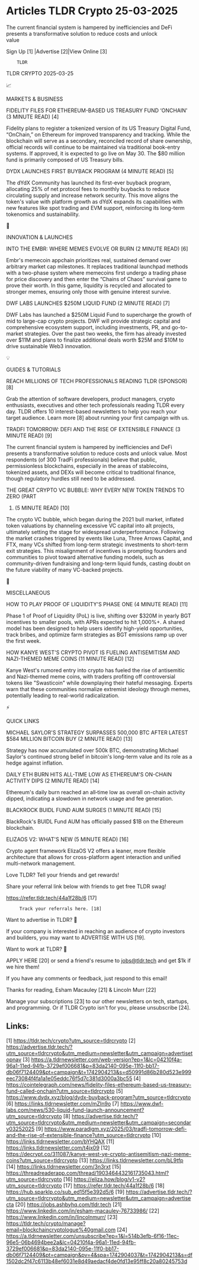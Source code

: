 # Articles TLDR Crypto 25-03-2025

The current financial system is hampered by inefficiencies and DeFi
presents a transformative solution to reduce costs and unlock
value ‌ ‌ ‌ ‌ ‌ ‌ ‌ ‌ ‌ ‌ ‌ ‌ ‌ ‌ ‌ ‌ ‌ ‌ ‌ ‌ ‌ ‌ ‌ ‌ ‌ ‌  ‌ ‌ ‌ ‌ ‌ ‌ ‌ ‌ ‌ ‌ ‌ ‌ ‌ ‌ ‌ ‌ ‌ ‌ ‌ ‌ ‌ ‌ ‌ ‌ ‌ ‌ 


 Sign Up [1] |Advertise [2]|View Online [3] 

		TLDR 

TLDR CRYPTO 2025-03-25

📈 

MARKETS & BUSINESS

 FIDELITY FILES FOR ETHEREUM-BASED US TREASURY FUND ‘ONCHAIN' (3
MINUTE READ) [4] 

 Fidelity plans to register a tokenized version of its US Treasury
Digital Fund, “OnChain,” on Ethereum for improved transparency and
tracking. While the blockchain will serve as a secondary, reconciled
record of share ownership, official records will continue to be
maintained via traditional book-entry systems. If approved, it is
expected to go live on May 30. The $80 million fund is primarily
composed of US Treasury bills. 

 DYDX LAUNCHES FIRST BUYBACK PROGRAM (4 MINUTE READ) [5] 

 The dYdX Community has launched its first-ever buyback program,
allocating 25% of net protocol fees to monthly buybacks to reduce
circulating supply and increase network security. This move aligns the
token's value with platform growth as dYdX expands its capabilities
with new features like spot trading and EVM support, reinforcing its
long-term tokenomics and sustainability. 

🚀 

INNOVATION & LAUNCHES

 INTO THE EMBR: WHERE MEMES EVOLVE OR BURN (2 MINUTE READ) [6] 

 Embr's memecoin appchain prioritizes real, sustained demand over
arbitrary market cap milestones. It replaces traditional launchpad
methods with a two-phase system where memecoins first undergo a
trading phase for price discovery and then enter the “Chains of
Chaos” survival game to prove their worth. In this game, liquidity
is recycled and allocated to stronger memes, ensuring only those with
genuine interest survive. 

 DWF LABS LAUNCHES $250M LIQUID FUND (2 MINUTE READ) [7] 

 DWF Labs has launched a $250M Liquid Fund to supercharge the growth
of mid to large-cap crypto projects. DWF will provide strategic
capital and comprehensive ecosystem support, including investments,
PR, and go-to-market strategies. Over the past two weeks, the firm has
already invested over $11M and plans to finalize additional deals
worth $25M and $10M to drive sustainable Web3 innovation. 

💡 

GUIDES & TUTORIALS

 REACH MILLIONS OF TECH PROFESSIONALS READING TLDR (SPONSOR) [8] 

 Grab the attention of software developers, product managers, crypto
enthusiasts, executives and other tech professionals reading TLDR
every day. TLDR offers 10 interest-based newsletters to help you reach
your target audience. Learn more [8] about running your first campaign
with us. 

 TRADFI TOMORROW: DEFI AND THE RISE OF EXTENSIBLE FINANCE (3 MINUTE
READ) [9] 

 The current financial system is hampered by inefficiencies and DeFi
presents a transformative solution to reduce costs and unlock value.
Most respondents (of 300 TradFi professionals) believe that public,
permissionless blockchains, especially in the areas of stablecoins,
tokenized assets, and DEXs will become critical to traditional
finance, though regulatory hurdles still need to be addressed. 

 THE GREAT CRYPTO VC BUBBLE: WHY EVERY NEW TOKEN TRENDS TO ZERO (PART
1) (5 MINUTE READ) [10] 

 The crypto VC bubble, which began during the 2021 bull market,
inflated token valuations by channeling excessive VC capital into alt
projects, ultimately setting the stage for widespread
underperformance. Following the market crashes triggered by events
like Luna, Three Arrows Capital, and FTX, many VCs shifted from
long-term strategic investments to short-term exit strategies. This
misalignment of incentives is prompting founders and communities to
pivot toward alternative funding models, such as community-driven
fundraising and long-term liquid funds, casting doubt on the future
viability of many VC-backed projects. 

🦄 

MISCELLANEOUS

 HOW TO PLAY PROOF OF LIQUIDITY'S PHASE ONE (4 MINUTE READ) [11] 

 Phase 1 of Proof of Liquidity (PoL) is live, shifting over $320M in
yearly BGT incentives to smaller pools, with APRs expected to hit
1,000%+. A shared model has been designed to help users identify
high-yield opportunities, track bribes, and optimize farm strategies
as BGT emissions ramp up over the first week. 

 HOW KANYE WEST'S CRYPTO PIVOT IS FUELING ANTISEMITISM AND NAZI-THEMED
MEME COINS (11 MINUTE READ) [12] 

 Kanye West's rumored entry into crypto has fueled the rise of
antisemitic and Nazi-themed meme coins, with traders profiting off
controversial tokens like "Swasticoin" while downplaying their hateful
messaging. Experts warn that these communities normalize extremist
ideology through memes, potentially leading to real-world
radicalization. 

⚡ 

QUICK LINKS

 MICHAEL SAYLOR'S STRATEGY SURPASSES 500,000 BTC AFTER LATEST $584
MILLION BITCOIN BUY (2 MINUTE READ) [13] 

 Strategy has now accumulated over 500k BTC, demonstrating Michael
Saylor's continued strong belief in bitcoin's long-term value and its
role as a hedge against inflation. 

 DAILY ETH BURN HITS ALL-TIME LOW AS ETHEREUM'S ON-CHAIN ACTIVITY DIPS
(2 MINUTE READ) [14] 

 Ethereum's daily burn reached an all‐time low as overall on-chain
activity dipped, indicating a slowdown in network usage and fee
generation. 

 BLACKROCK BUIDL FUND AUM SURGES (1 MINUTE READ) [15] 

 BlackRock's BUIDL Fund AUM has officially passed $1B on the Ethereum
blockchain. 

 ELIZAOS V2: WHAT'S NEW (5 MINUTE READ) [16] 

 Crypto agent framework ElizaOS V2 offers a leaner, more flexible
architecture that allows for cross-platform agent interaction and
unified multi-network management. 

Love TLDR? Tell your friends and get rewards!

 Share your referral link below with friends to get free TLDR swag! 

 https://refer.tldr.tech/44a1f28b/6 [17] 

		 Track your referrals here. [18] 

Want to advertise in TLDR? 📰

 If your company is interested in reaching an audience of crypto
investors and builders, you may want to ADVERTISE WITH US [19]. 

Want to work at TLDR? 💼

 APPLY HERE [20] or send a friend's resume to jobs@tldr.tech and get
$1k if we hire them! 

 If you have any comments or feedback, just respond to this email! 

Thanks for reading, 
Esham Macauley [21] & Lincoln Murr [22] 

 Manage your subscriptions [23] to our other newsletters on tech,
startups, and programming. Or if TLDR Crypto isn't for you, please
unsubscribe [24]. 

 

Links:
------
[1] https://tldr.tech/crypto?utm_source=tldrcrypto
[2] https://advertise.tldr.tech/?utm_source=tldrcrypto&utm_medium=newsletter&utm_campaign=advertisetopnav
[3] https://a.tldrnewsletter.com/web-version?ep=1&lc=04210f4a-96a1-11ed-94fb-3729ef006681&p=83da2140-095e-11f0-bb17-db06f7124409&pt=campaign&t=1742904213&s=d50991d86b280d523e999eec73084f4fa1a1e05eddc76f5d7c381d3000a3bc55
[4] https://cointelegraph.com/news/fidelity-files-ethereum-based-us-treasury-fund-called-onchain?utm_source=tldrcrypto
[5] https://www.dydx.xyz/blog/dydx-buyback-program?utm_source=tldrcrypto
[6] https://links.tldrnewsletter.com/mZIn9o
[7] https://www.dwf-labs.com/news/530-liquid-fund-launch-announcement?utm_source=tldrcrypto
[8] https://advertise.tldr.tech/?utm_source=tldrcrypto&utm_medium=newsletter&utm_campaign=secondary03252025
[9] https://www.paradigm.xyz/2025/03/tradfi-tomorrow-defi-and-the-rise-of-extensible-finance?utm_source=tldrcrypto
[10] https://links.tldrnewsletter.com/bYHQAX
[11] https://links.tldrnewsletter.com/t4jx09
[12] https://decrypt.co/311087/kanye-west-ye-crypto-antisemitism-nazi-meme-coins?utm_source=tldrcrypto
[13] https://links.tldrnewsletter.com/bL9tfp
[14] https://links.tldrnewsletter.com/3n3rxt
[15] https://threadreaderapp.com/thread/1903464432161735043.html?utm_source=tldrcrypto
[16] https://eliza.how/blog/v1-v2?utm_source=tldrcrypto
[17] https://refer.tldr.tech/44a1f28b/6
[18] https://hub.sparklp.co/sub_ed15f5e392d5/6
[19] https://advertise.tldr.tech/?utm_source=tldrcrypto&utm_medium=newsletter&utm_campaign=advertisecta
[20] https://jobs.ashbyhq.com/tldr.tech
[21] https://www.linkedin.com/in/esham-macauley-76733986/
[22] https://www.linkedin.com/in/lincolnmurr/
[23] https://tldr.tech/crypto/manage?email=blockchaincryptologue%40gmail.com
[24] https://a.tldrnewsletter.com/unsubscribe?ep=1&l=514b3efb-6f16-11ec-96e5-06b4694bee2a&lc=04210f4a-96a1-11ed-94fb-3729ef006681&p=83da2140-095e-11f0-bb17-db06f7124409&pt=campaign&pv=4&spa=1742904037&t=1742904213&s=df1502dc2f47c6113b48ef6031e8d49aedacf4de0fd13e95ff8c20a80245753d